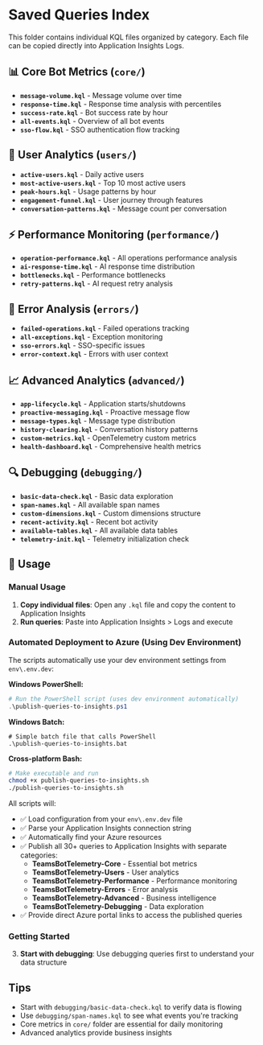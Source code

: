# Saved Queries Index

This folder contains individual KQL files organized by category. Each file can be copied directly into Application Insights Logs.

## 📊 Core Bot Metrics (`core/`)
- **`message-volume.kql`** - Message volume over time
- **`response-time.kql`** - Response time analysis with percentiles
- **`success-rate.kql`** - Bot success rate by hour
- **`all-events.kql`** - Overview of all bot events
- **`sso-flow.kql`** - SSO authentication flow tracking

## 👥 User Analytics (`users/`)
- **`active-users.kql`** - Daily active users
- **`most-active-users.kql`** - Top 10 most active users
- **`peak-hours.kql`** - Usage patterns by hour
- **`engagement-funnel.kql`** - User journey through features
- **`conversation-patterns.kql`** - Message count per conversation

## ⚡ Performance Monitoring (`performance/`)
- **`operation-performance.kql`** - All operations performance analysis
- **`ai-response-time.kql`** - AI response time distribution
- **`bottlenecks.kql`** - Performance bottlenecks
- **`retry-patterns.kql`** - AI request retry analysis

## 🚨 Error Analysis (`errors/`)
- **`failed-operations.kql`** - Failed operations tracking
- **`all-exceptions.kql`** - Exception monitoring
- **`sso-errors.kql`** - SSO-specific issues
- **`error-context.kql`** - Errors with user context

## 📈 Advanced Analytics (`advanced/`)
- **`app-lifecycle.kql`** - Application starts/shutdowns
- **`proactive-messaging.kql`** - Proactive message flow
- **`message-types.kql`** - Message type distribution
- **`history-clearing.kql`** - Conversation history patterns
- **`custom-metrics.kql`** - OpenTelemetry custom metrics
- **`health-dashboard.kql`** - Comprehensive health metrics

## 🔍 Debugging (`debugging/`)
- **`basic-data-check.kql`** - Basic data exploration
- **`span-names.kql`** - All available span names
- **`custom-dimensions.kql`** - Custom dimensions structure
- **`recent-activity.kql`** - Recent bot activity
- **`available-tables.kql`** - All available data tables
- **`telemetry-init.kql`** - Telemetry initialization check

## 🚀 Usage

### Manual Usage
1. **Copy individual files**: Open any `.kql` file and copy the content to Application Insights
2. **Run queries**: Paste into Application Insights > Logs and execute

### Automated Deployment to Azure (Using Dev Environment)
The scripts automatically use your dev environment settings from `env\.env.dev`:

**Windows PowerShell:**
```powershell
# Run the PowerShell script (uses dev environment automatically)
.\publish-queries-to-insights.ps1
```

**Windows Batch:**
```batch
# Simple batch file that calls PowerShell
.\publish-queries-to-insights.bat
```

**Cross-platform Bash:**
```bash
# Make executable and run
chmod +x publish-queries-to-insights.sh
./publish-queries-to-insights.sh
```

All scripts will:
- ✅ Load configuration from your `env\.env.dev` file
- ✅ Parse your Application Insights connection string  
- ✅ Automatically find your Azure resources
- ✅ Publish all 30+ queries to Application Insights with separate categories:
  - **TeamsBotTelemetry-Core** - Essential bot metrics
  - **TeamsBotTelemetry-Users** - User analytics  
  - **TeamsBotTelemetry-Performance** - Performance monitoring
  - **TeamsBotTelemetry-Errors** - Error analysis
  - **TeamsBotTelemetry-Advanced** - Business intelligence
  - **TeamsBotTelemetry-Debugging** - Data exploration
- ✅ Provide direct Azure portal links to access the published queries

### Getting Started
3. **Start with debugging**: Use debugging queries first to understand your data structure

## Tips

- Start with `debugging/basic-data-check.kql` to verify data is flowing
- Use `debugging/span-names.kql` to see what events you're tracking
- Core metrics in `core/` folder are essential for daily monitoring
- Advanced analytics provide business insights
